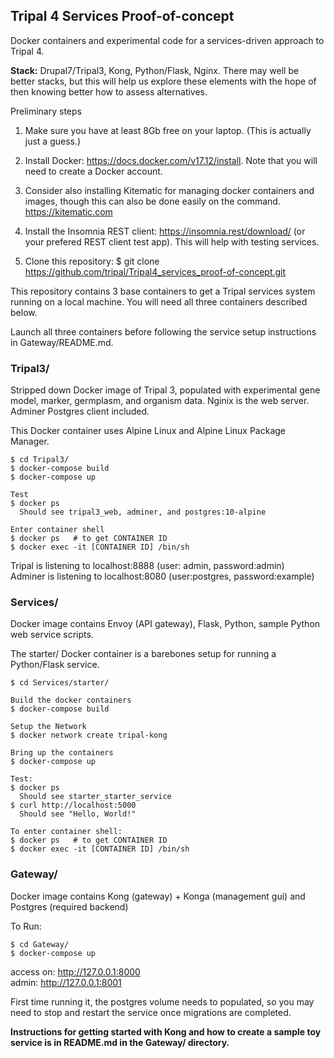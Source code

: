 ## Tripal 4 Services Proof-of-concept
Docker containers and experimental code for a services-driven approach to 
Tripal 4.  

**Stack:** Drupal7/Tripal3, Kong, Python/Flask, Nginx.
There may well be better stacks, but this will help us explore these elements 
with the hope of then knowing better how to assess alternatives.

Preliminary steps
1. Make sure you have at least 8Gb free on your laptop. (This is actually just 
a guess.)

2. Install Docker: https://docs.docker.com/v17.12/install. Note that you will
need to create a Docker account.

3. Consider also installing Kitematic for managing docker containers and images,
though this can also be done easily on the command. https://kitematic.com

4. Install the Insomnia REST client: https://insomnia.rest/download/ (or your 
prefered REST client test app). This will help with testing services.

5. Clone this repository:
    $ git clone https://github.com/tripal/Tripal4_services_proof-of-concept.git

This repository contains 3 base containers to get a Tripal services system
running on a local machine. You will need all three containers described 
below.

Launch all three containers before following the service setup instructions in
Gateway/README.md.


### Tripal3/
Stripped down Docker image of Tripal 3, populated with 
experimental gene model, marker, germplasm, and organism data. Nginix is the
web server. Adminer Postgres client included.

This Docker container uses Alpine Linux and Alpine Linux Package Manager.

    $ cd Tripal3/
    $ docker-compose build
    $ docker-compose up

    Test
    $ docker ps
      Should see tripal3_web, adminer, and postgres:10-alpine
    
    Enter container shell
    $ docker ps   # to get CONTAINER ID
    $ docker exec -it [CONTAINER ID] /bin/sh

Tripal is listening to localhost:8888 (user: admin, password:admin)  
Adminer is listening to localhost:8080 (user:postgres, password:example)
  

### Services/
Docker image contains Envoy (API gateway), Flask, Python, sample Python web 
service scripts.

The starter/ Docker container is a barebones setup for running a Python/Flask 
service.

    $ cd Services/starter/

    Build the docker containers
    $ docker-compose build  
    
    Setup the Network
    $ docker network create tripal-kong
    
    Bring up the containers
    $ docker-compose up
    
    Test:
    $ docker ps
      Should see starter_starter_service
    $ curl http://localhost:5000
      Should see "Hello, World!"
    
    To enter container shell:
    $ docker ps   # to get CONTAINER ID
    $ docker exec -it [CONTAINER ID] /bin/sh
   

    
### Gateway/
Docker image contains Kong (gateway) + Konga (management gui) and Postgres 
(required backend) 

To Run:

    $ cd Gateway/
    $ docker-compose up

access on: http://127.0.0.1:8000  
admin: http://127.0.0.1:8001 

First time running it, the postgres volume needs to populated, so 
you may need to stop and restart the service once migrations are
completed.


**Instructions for getting started with Kong and how to create a sample toy 
service is in README.md in the Gateway/ directory.**




